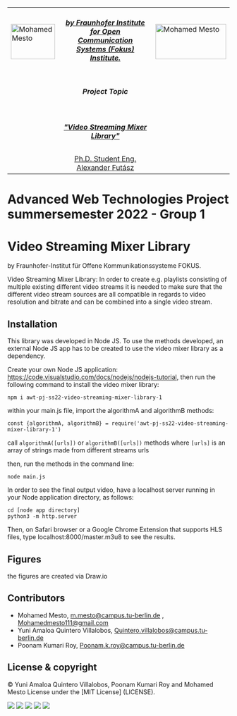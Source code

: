 <table border=0>
<tr border=0>
<td> <img align="left"  alt="Mohamed Mesto" width="100px" height='80px' src="https://www.ods.tu-berlin.de/fileadmin/Aperto_design/img/logo_01.gif"/> </td>
  <td align="center"> <h5><a href="https://www.fokus.fraunhofer.de/en">by Fraunhofer Institute for Open Communication Systems (Fokus) Institute.</a></h5> </td>
  <td>  <img align="right"  alt="Mohamed Mesto" width="160px" height='80px' src="https://www.fokus.fraunhofer.de/assets/logo-860812875da0f0aa4d5ea48e795aac93b09affdb637eae121b367da604de8737.png"/></td>
</tr>
<tr border=0>
<td> </td><td  align="center"> <h5> Project Topic </h5> </td><td> </td>
</tr>
<tr border=0>
<td> </td><td> </td><td> </td>
</tr>
  <tr>
    <td> </td>
<td align="center"><h5><a href="https://github.com/fraunhoferfokus">"Video Streaming Mixer Library"</a></h5></td>
    <td> </td>
</tr>
  <tr>
    <td> </td>  <td align="center"><a href='https://www.linkedin.com/in/alexander-futasz/'> Ph.D. Student Eng. Alexander Futász</a></td>
    <td> </td>
</tr>
</table>

# Advanced Web Technologies Project summersemester 2022 - Group 1
# Video Streaming Mixer Library
by Fraunhofer-Institut für Offene Kommunikationssysteme FOKUS.

Video Streaming Mixer Library: In order to create e.g. playlists consisting of multiple existing different video streams it is needed to make sure that the different video stream sources are all compatible in regards to video resolution and bitrate and can be combined into a single video stream.

## Installation

This library was developed in Node JS. To use the methods developed, an external Node JS app has to be created to use the video mixer library as a dependency.

Create your own Node JS application: https://code.visualstudio.com/docs/nodejs/nodejs-tutorial, then run the following command to install the video mixer library:

```npm i awt-pj-ss22-video-streaming-mixer-library-1```

within your main.js file, import the algorithmA and algorithmB methods:

```const {algorithmA, algorithmB} = require('awt-pj-ss22-video-streaming-mixer-library-1')```

call ```algorithmA([urls])``` or ```algorithmB([urls])``` methods where ```[urls]``` is an array of strings made from different streams urls

then, run the methods in the command line:

```node main.js```

In order to see the final output video, have a localhost server running in your Node application directory, as follows:
```
cd [node app directory]
python3 -m http.server
```

Then, on Safari browser or a Google Chrome Extension that supports HLS files, type localhost:8000/master.m3u8 to see the results.

## Figures
the figures are created via Draw.io

## Contributors
- Mohamed Mesto, m.mesto@campus.tu-berlin.de , Mohamedmesto111@gmail.com
- Yuni Amaloa Quintero Villalobos, Quintero.villalobos@campus.tu-berlin.de
- Poonam Kumari Roy, Poonam.k.roy@campus.tu-berlin.de

## License & copyright
© Yuni Amaloa Quintero Villalobos, Poonam Kumari Roy and Mohamed Mesto
License under the [MIT License] (LICENSE).

![](AWT2022VideoStreamingMixerLibrary.jpg)
![](Images/AWT2022_2.jpg)
![](Images/AWT2022_3.jpg)
![](Images/AWT2022_4.jpg)
![](Images/AWT2022_5.jpg)
